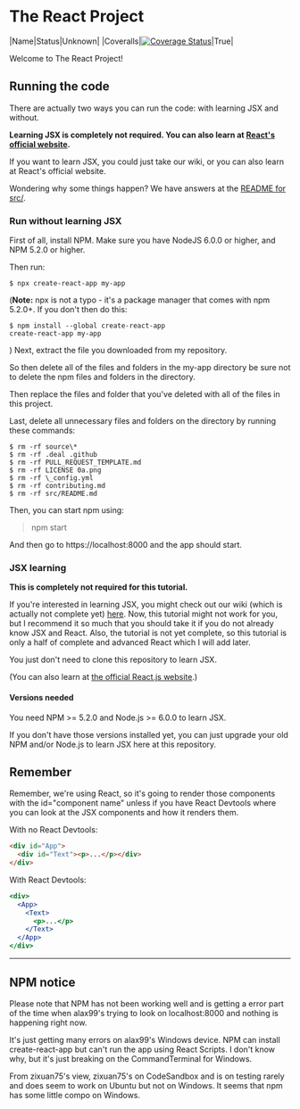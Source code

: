 # The React Project

|Name|Status|Unknown|
|Coveralls|[![Coverage Status](https://coveralls.io/repos/github/zixuan75/react-project/badge.svg)](https://coveralls.io/github/zixuan75/react-project?branch=master)|True|

Welcome to The React Project!

## Running the code

There are actually two ways you can run the code: with learning JSX and without.

**Learning JSX is completely not required. You can also learn at [React's official website](https://reactjs.org).**

If you want to learn JSX, you could just take our wiki, or you can also learn at React's official website.

Wondering why some things happen? We have answers at the [README for src/](https://zixuan75.github.io/react-project/src).

### Run without learning JSX

First of all, install NPM. Make sure you have NodeJS 6.0.0 or higher, and NPM 5.2.0 or higher.

Then run:

```
$ npx create-react-app my-app
```

(**Note:** npx is not a typo - it's a package manager that comes with npm 5.2.0+. If you don't then do this:

```
$ npm install --global create-react-app
create-react-app my-app
```

)
Next, extract the file you downloaded from my repository.

So then delete all of the files and folders in the my-app directory be sure not to delete the npm files and folders in the directory.

Then replace the files and folder that you've deleted with all of the files in this project.

Last, delete all unnecessary files and folders on the directory by running these commands:

```
$ rm -rf source\*
$ rm -rf .deal .github
$ rm -rf PULL_REQUEST_TEMPLATE.md
$ rm -rf LICENSE 0a.png
$ rm -rf \_config.yml
$ rm -rf contributing.md
$ rm -rf src/README.md
```

Then, you can start npm using:

> npm start

And then go to https://localhost:8000 and the app should start.

### JSX learning

**This is completely not required for this tutorial.**

If you're interested in learning JSX, you might check out our wiki (which is actually not complete yet) [here](https://github.com/zixuan75/react-project/wiki). Now, this tutorial might not work for you, but I recommend it so much that you should take it if you do not already know JSX and React. Also, the tutorial is not yet complete, so this tutorial is only a half of complete and advanced React which I will add later.

You just don't need to clone this repository to learn JSX.

(You can also learn at [the official React.js website](https://reactjs.org).)

#### Versions needed

You need NPM >= 5.2.0 and Node.js >= 6.0.0 to learn JSX.

If you don't have those versions installed yet, you can just upgrade your old NPM and/or Node.js to learn JSX here at this repository.

## Remember

Remember, we're using React, so it's going to render those components with the id="component name" unless if you have React Devtools where you can look at the JSX components and how it renders them.

With no React Devtools:

```html
<div id="App">
  <div id="Text"><p>...</p></div>
</div>
```

With React Devtools:

```jsx
<div>
  <App>
    <Text>
      <p>...</p>
    </Text>
  </App>
</div>
```

---

## NPM notice

Please note that NPM has not been working well and is getting a error part of the time when alax99's trying to look on localhost:8000 and nothing is happening right now.

It's just getting many errors on alax99's Windows device. NPM can install create-react-app but can't run the app using React Scripts. I don't know why, but it's just breaking on the CommandTerminal for Windows.

From zixuan75's view, zixuan75's on CodeSandbox and is on testing rarely and does seem to work on Ubuntu but not on Windows. It seems that npm has some little compo on Windows.
